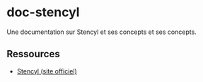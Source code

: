 # doc-stencyl

Une documentation sur Stencyl et ses concepts et ses concepts.

## Ressources

- [Stencyl (site officiel)](https://www.stencyl.com/)